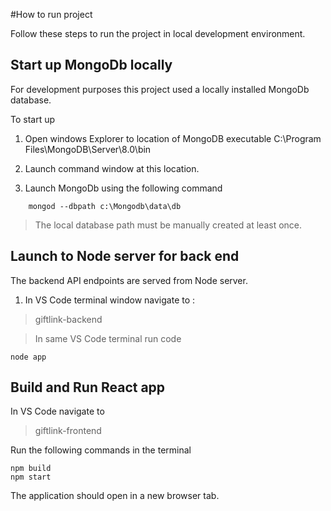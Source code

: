#How to run project

Follow these steps to run the project in local development environment.

## Start up MongoDb locally

For development purposes this project used a locally installed MongoDb database.

To start up

1. Open windows Explorer to location of MongoDB executable
   C:\Program Files\MongoDB\Server\8.0\bin

2. Launch command window at this location.
3. Launch MongoDb using the following command

```
    mongod --dbpath c:\Mongodb\data\db
```

> The local database path must be manually created at least once.

## Launch to Node server for back end

The backend API endpoints are served from Node server.

1. In VS Code terminal window navigate to :

> giftlink-backend

> In same VS Code terminal run code

```
node app
```

## Build and Run React app

In VS Code navigate to

> giftlink-frontend

Run the following commands in the terminal

```
npm build
npm start
```

The application should open in a new browser tab.
